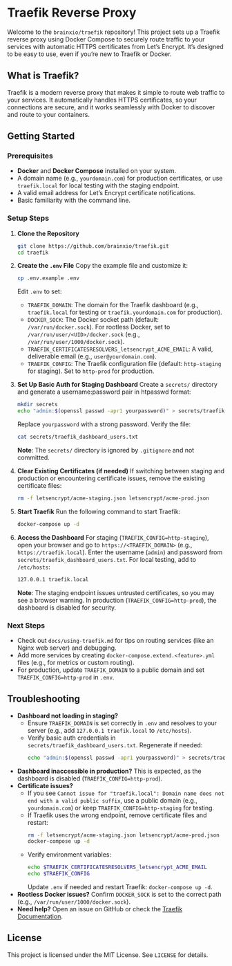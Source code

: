 # Traefik Reverse Proxy

Welcome to the `brainxio/traefik` repository! This project sets up a Traefik reverse proxy using Docker Compose to securely route traffic to your services with automatic HTTPS certificates from Let’s Encrypt. It’s designed to be easy to use, even if you’re new to Traefik or Docker.

## What is Traefik?

Traefik is a modern reverse proxy that makes it simple to route web traffic to your services. It automatically handles HTTPS certificates, so your connections are secure, and it works seamlessly with Docker to discover and route to your containers.

## Getting Started

### Prerequisites
- **Docker** and **Docker Compose** installed on your system.
- A domain name (e.g., `yourdomain.com`) for production certificates, or use `traefik.local` for local testing with the staging endpoint.
- A valid email address for Let’s Encrypt certificate notifications.
- Basic familiarity with the command line.

### Setup Steps

1. **Clone the Repository**
   ```bash
   git clone https://github.com/brainxio/traefik.git
   cd traefik
   ```

2. **Create the `.env` File**
   Copy the example file and customize it:
   ```bash
   cp .env.example .env
   ```
   Edit `.env` to set:
   - `TRAEFIK_DOMAIN`: The domain for the Traefik dashboard (e.g., `traefik.local` for testing or `traefik.yourdomain.com` for production).
   - `DOCKER_SOCK`: The Docker socket path (default: `/var/run/docker.sock`). For rootless Docker, set to `/var/run/user/<UID>/docker.sock` (e.g., `/var/run/user/1000/docker.sock`).
   - `TRAEFIK_CERTIFICATESRESOLVERS_letsencrypt_ACME_EMAIL`: A valid, deliverable email (e.g., `user@yourdomain.com`).
   - `TRAEFIK_CONFIG`: The Traefik configuration file (default: `http-staging` for staging). Set to `http-prod` for production.

3. **Set Up Basic Auth for Staging Dashboard**
   Create a `secrets/` directory and generate a username:password pair in htpasswd format:
   ```bash
   mkdir secrets
   echo "admin:$(openssl passwd -apr1 yourpassword)" > secrets/traefik_dashboard_users.txt
   ```
   Replace `yourpassword` with a strong password. Verify the file:
   ```bash
   cat secrets/traefik_dashboard_users.txt
   ```
   **Note**: The `secrets/` directory is ignored by `.gitignore` and not committed.

4. **Clear Existing Certificates (if needed)**
   If switching between staging and production or encountering certificate issues, remove the existing certificate files:
   ```bash
   rm -f letsencrypt/acme-staging.json letsencrypt/acme-prod.json
   ```

5. **Start Traefik**
   Run the following command to start Traefik:
   ```bash
   docker-compose up -d
   ```

6. **Access the Dashboard**
   For staging (`TRAEFIK_CONFIG=http-staging`), open your browser and go to `https://<TRAEFIK_DOMAIN>` (e.g., `https://traefik.local`). Enter the username (`admin`) and password from `secrets/traefik_dashboard_users.txt`. For local testing, add to `/etc/hosts`:
   ```bash
   127.0.0.1 traefik.local
   ```
   **Note**: The staging endpoint issues untrusted certificates, so you may see a browser warning. In production (`TRAEFIK_CONFIG=http-prod`), the dashboard is disabled for security.

### Next Steps
- Check out `docs/using-traefik.md` for tips on routing services (like an Nginx web server) and debugging.
- Add more services by creating `docker-compose.extend.<feature>.yml` files (e.g., for metrics or custom routing).
- For production, update `TRAEFIK_DOMAIN` to a public domain and set `TRAEFIK_CONFIG=http-prod` in `.env`.

## Troubleshooting
- **Dashboard not loading in staging?**
  - Ensure `TRAEFIK_DOMAIN` is set correctly in `.env` and resolves to your server (e.g., add `127.0.0.1 traefik.local` to `/etc/hosts`).
  - Verify basic auth credentials in `secrets/traefik_dashboard_users.txt`. Regenerate if needed:
    ```bash
    echo "admin:$(openssl passwd -apr1 yourpassword)" > secrets/traefik_dashboard_users.txt
    ```
- **Dashboard inaccessible in production?** This is expected, as the dashboard is disabled (`TRAEFIK_CONFIG=http-prod`).
- **Certificate issues?**
  - If you see `Cannot issue for "traefik.local": Domain name does not end with a valid public suffix`, use a public domain (e.g., `yourdomain.com`) or keep `TRAEFIK_CONFIG=http-staging` for testing.
  - If Traefik uses the wrong endpoint, remove certificate files and restart:
    ```bash
    rm -f letsencrypt/acme-staging.json letsencrypt/acme-prod.json
    docker-compose up -d
    ```
  - Verify environment variables:
    ```bash
    echo $TRAEFIK_CERTIFICATESRESOLVERS_letsencrypt_ACME_EMAIL
    echo $TRAEFIK_CONFIG
    ```
    Update `.env` if needed and restart Traefik: `docker-compose up -d`.
- **Rootless Docker issues?** Confirm `DOCKER_SOCK` is set to the correct path (e.g., `/var/run/user/1000/docker.sock`).
- **Need help?** Open an issue on GitHub or check the [Traefik Documentation](https://doc.traefik.io/traefik/).

## License
This project is licensed under the MIT License. See `LICENSE` for details.